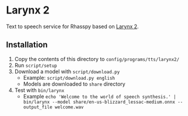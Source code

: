 # Larynx 2

Text to speech service for Rhasspy based on [Larynx 2](https://github.com/rhasspy/larynx2).


## Installation

1. Copy the contents of this directory to `config/programs/tts/larynx2/`
2. Run `script/setup`
3. Download a model with `script/download.py`
    * Example: `script/download.py english`
    * Models are downloaded to `share` directory
4. Test with `bin/larynx`
    * Example `echo 'Welcome to the world of speech synthesis.' | bin/larynx --model share/en-us-blizzard_lessac-medium.onnx --output_file welcome.wav`
